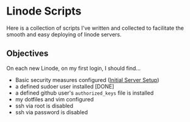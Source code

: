 # Linode Scripts

Here is a collection of scripts I've written and collected to facilitate the smooth and easy
deploying of linode servers.

## Objectives

On each new Linode, on my first login, I should find...

- Basic security measures configured ([Initial Server Setup](https://www.digitalocean.com/community/tutorials/initial-server-setup-with-ubuntu-16-04))
- a defined sudoer user installed [DONE]
- a defined github user's `authorized_keys` file is installed
- my dotfiles and vim configured
- ssh via root is disabled
- ssh via password is disabled
